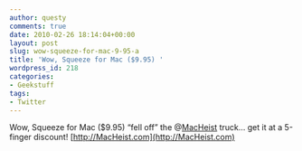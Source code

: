 ```yaml
---
author: questy
comments: true
date: 2010-02-26 18:14:04+00:00
layout: post
slug: wow-squeeze-for-mac-9-95-a
title: 'Wow, Squeeze for Mac ($9.95) '
wordpress_id: 218
categories:
- Geekstuff
tags:
- Twitter
---
```


Wow, Squeeze for Mac ($9.95) “fell off” the @[MacHeist](http://twitter.com/MacHeist) truck… get it at a 5-finger discount! [http://MacHeist.com](http://MacHeist.com)
